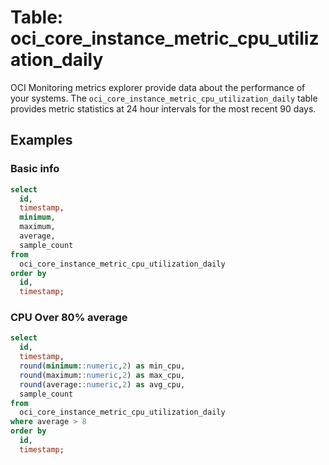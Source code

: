 # Table: oci_core_instance_metric_cpu_utilization_daily

OCI Monitoring metrics explorer provide data about the performance of your systems. The `oci_core_instance_metric_cpu_utilization_daily` table provides metric statistics at 24 hour intervals for the most recent 90 days.

## Examples

### Basic info

```sql
select
  id,
  timestamp,
  minimum,
  maximum,
  average,
  sample_count
from
  oci_core_instance_metric_cpu_utilization_daily
order by
  id,
  timestamp;
```

### CPU Over 80% average

```sql
select
  id,
  timestamp,
  round(minimum::numeric,2) as min_cpu,
  round(maximum::numeric,2) as max_cpu,
  round(average::numeric,2) as avg_cpu,
  sample_count
from
  oci_core_instance_metric_cpu_utilization_daily
where average > 8
order by
  id,
  timestamp;
```
